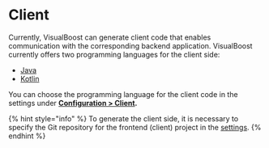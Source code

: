 # Client

Currently, VisualBoost can generate client code that enables communication with the corresponding backend application. VisualBoost currently offers two programming languages for the client side:&#x20;

* [Java](java.md)
* [Kotlin](kotlin.md)

You can choose the programming language for the client code in the settings under [**Configuration > Client**](../../../project/settings/configuration/client.md)**.**

{% hint style="info" %}
To generate the client side, it is necessary to specify the Git repository for the frontend (client) project in the [settings](../../../project/settings/git.md).
{% endhint %}
